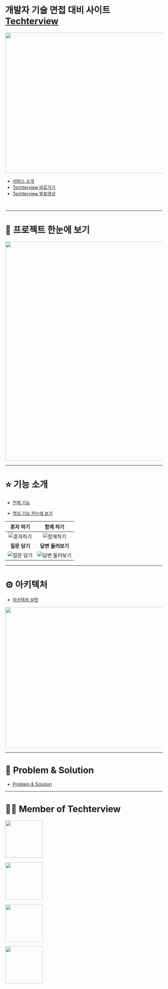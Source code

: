 # 개발자 기술 면접 대비 사이트 <a href="https://techterview.vercel.app/">Techterview</a>

<img src = "https://user-images.githubusercontent.com/77824583/183828734-b83c537e-e5a4-4611-b0be-d7e0013832a8.png" width="700px" height="450px">


- [서비스 소개](https://github.com/ktkdgh/Techterview/wiki)
- [Techterview 바로가기](https://techterview.vercel.app/)
- [Techterview 발표영상](https://www.youtube.com/watch?v=EzYO-7wRU8Y)
</br>

---

# 🎤 프로젝트 한눈에 보기

<img src = "https://user-images.githubusercontent.com/77824583/183840212-ab377e3d-e6a9-431c-87a1-bf50ab2b0584.png" width="700px" >


---

# ⭐️ 기능 소개

- [전체 기능](https://github.com/ktkdgh/Techterview/wiki/%EC%A0%84%EC%B2%B4-%EA%B8%B0%EB%8A%A5-%EC%86%8C%EA%B0%9C) 

- [핵심 기능 한눈에 보기](https://github.com/ktkdgh/Techterview/wiki/%ED%95%B5%EC%8B%AC-%EA%B8%B0%EB%8A%A5-%ED%95%9C%EB%88%88%EC%97%90-%EB%B3%B4%EA%B8%B0)  

|**혼자 하기**|**함께 하기**|
|:---:|:---:|
|![혼자하기](https://user-images.githubusercontent.com/77824583/183863032-ff68b5b4-d545-468b-b371-8fccf8df3b68.gif)|![함께하기](https://user-images.githubusercontent.com/77824583/183862637-a2ae7fbc-b281-49a1-a8a1-9b280115342c.gif)
|**질문 담기**|**답변 둘러보기**|
|![질문 담기](https://user-images.githubusercontent.com/77824583/183865432-3a4b567c-95d1-4e87-9f57-4b84958490ee.gif)|![답변 둘러보기](https://user-images.githubusercontent.com/77824583/183862996-9f403ab8-a925-42fb-8cd4-c2dcafbaf1f1.gif)|

---
# ⚙ 아키텍처

- [아키텍처 설명](https://github.com/ktkdgh/Techterview/wiki/%ED%94%84%EB%A1%9C%EC%A0%9D%ED%8A%B8-%EC%95%84%ED%82%A4%ED%85%8D%EC%B2%98)

<img src = "https://user-images.githubusercontent.com/96051392/183825418-0b641ce6-a7f5-4cdf-9244-c0e7a54d2529.png" width="700px" 
height="450px">



---
# 🧨 Problem & Solution

- [Problem & Solution](https://github.com/ktkdgh/Techterview/wiki/Problem-&-Solution)

---

# 🏋️‍♂️ Member of Techterview
<p dir="auto"><a href="https://github.com/dongury1114"><img width="120" src="https://img.shields.io/badge/Leader-%EC%9D%B4%EB%8F%99%EA%B7%9C-blue" style="max-width: 100%;"></a></p>
<p dir="auto"><a href="https://github.com/Mijungle"><img width="120" src="https://img.shields.io/badge/Frontend-%EC%9D%B4%EB%AF%B8%EC%A0%95-skyblue" style="max-width: 100%;"></a></p>
<p dir="auto"><a href="https://github.com/ktkdgh"><img width="120" src="https://img.shields.io/badge/Backend-%EA%B9%80%EC%83%81%ED%98%B8-blue" style="max-width: 100%;"></a></p>
<p dir="auto"><a href="https://github.com/ZTeams"><img width="120" src="https://img.shields.io/badge/Backend-%EC%8B%AC%EC%9A%B0%EC%8B%9D-green" style="max-width: 100%;"></a></p>
